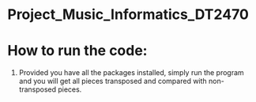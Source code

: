 # Project_Music_Informatics_DT2470

# How to run the code:
1. Provided you have all the packages installed, simply run the program and you will get all pieces transposed and compared with non-transposed pieces.
